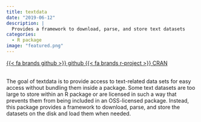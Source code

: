 ```yaml
---
title: textdata
date: "2019-06-12"
description: |
  Provides a framework to download, parse, and store text datasets
categories:
  - R package
image: "featured.png"
---
```


<div class="project-buttons">
<a href="https://github.com/EmilHvitfeldt/textdata">
  {{< fa brands github >}} github
</a>
<a href="https://CRAN.R-project.org/package=textdata">
  {{< fa brands r-project >}} CRAN
</a>
</div>
<br>

The goal of textdata is to provide access to text-related data sets for easy access without bundling them inside a package. Some text datasets are too large to store within an R package or are licensed in such a way that prevents them from being included in an OSS-licensed package. Instead, this package provides a framework to download, parse, and store the datasets on the disk and load them when needed.
